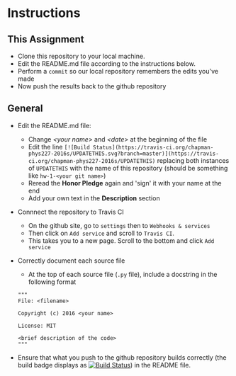 # Instructions

## This Assignment

* Clone this repository to your local machine.
* Edit the README.md file according to the instructions below.
* Perform a ```commit``` so our local repository remembers the edits you've made
* Now push the results back to the github repository

## General

* Edit the README.md file:
    * Change _\<your name\>_ and _\<date\>_ at the beginning of the file
    * Edit the line ```[![Build Status](https://travis-ci.org/chapman-phys227-2016s/UPDATETHIS.svg?branch=master)](https://travis-ci.org/chapman-phys227-2016s/UPDATETHIS)``` replacing both instances of ```UPDATETHIS``` with the name of this repository (should be something like ```hw-1-<your git name>```)
    * Reread the __Honor Pledge__ again and 'sign' it with your name at the end
    * Add your own text in the __Description__ section

* Connnect the repository to Travis CI
    * On the github site, go to ```settings``` then to ```Webhooks & services```
    * Then click on ```Add service``` and scroll to ```Travis CI```.
    * This takes you to a new page. Scroll to the bottom and click ```Add service```

* Correctly document each source file
    * At the top of each source file (```.py``` file), include a docstring in the following format

    ```
    """
    File: <filename>

    Copyright (c) 2016 <your name>

    License: MIT

    <brief description of the code>
    """    
    ```

* Ensure that what you push to the github repository builds correctly (the build badge displays as [![Build Status](https://camo.githubusercontent.com/c71f5665277589f9ba8039c6e1b8bb120a3640b2/68747470733a2f2f696d672e736869656c64732e696f2f7472617669732f436861706d616e43505343323330537072696e6731362f41737369676e6d656e742d582e737667)]()) in the README file.
